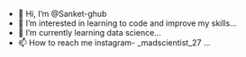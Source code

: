 - 👋 Hi, I’m @Sanket-ghub
- 👀 I’m interested in learning to code and improve my skills...
- 🌱 I’m currently learning data science...
- 📫 How to reach me instagram- _madscientist_27 ...

<!---
Sanket-ghub/Sanket-ghub is a ✨ special ✨ repository because its `README.md` (this file) appears on your GitHub profile.
You can click the Preview link to take a look at your changes.
--->
